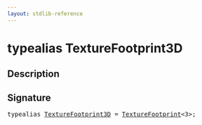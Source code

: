 ```yaml
---
layout: stdlib-reference
---
```


# typealias TextureFootprint3D

## Description



## Signature

<pre>
<span class='code_keyword'>typealias</span> <a href=".html" class="code_type">TextureFootprint3D</a> = <a href="../texturefootprint-07/index.html" class="code_type">TextureFootprint</a>&lt;3&gt;;
</pre>

